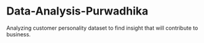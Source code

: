 # Data-Analysis-Purwadhika
Analyzing customer personality dataset to find insight that will contribute to business.
